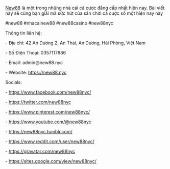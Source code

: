 
<p><a href="https://new88.nyc">New88</a> là một trong những nhà cái cá cược đẳng cấp nhất hiện nay. Bài viết này sẽ cùng bạn giải mã sức hút của sân chơi cá cược số một hiện nay này<p>
<p>#new88 #nhacainew88 #new88casino #new88nyc<p>
<p>Thông tin liên hệ:<p>
<p>- Địa chỉ: 42 An Dương 2, An Thái, An Dương, Hải Phòng, Việt Nam<p>
<p>- Số Điện Thoại: 0357117886<p>
<p>- Email: admin@new88.nyc<p>
<p>- Website: <a href="https://new88.nyc">https://new88.nyc</a><p>
<p>Socials:<p>
<p>- <a href="https://www.facebook.com/new88nyc/">https://www.facebook.com/new88nyc/</a><p>
<p>- <a href="https://twitter.com/new88nyc">https://twitter.com/new88nyc</a><p>
<p>- <a href="https://www.pinterest.com/new88nyc/">https://www.pinterest.com/new88nyc/</a><p>
<p>- <a href="https://www.youtube.com/@new88nyc">https://www.youtube.com/@new88nyc</a><p>
<p>- <a href="https://new88nyc.tumblr.com/">https://new88nyc.tumblr.com/</a><p>
<p>- <a href="https://www.reddit.com/user/new88nyc/">https://www.reddit.com/user/new88nyc/</a><p>
<p>- <a href="https://gravatar.com/new88nyc">https://gravatar.com/new88nyc</a><p>
<p>- <a href="https://sites.google.com/view/new88nyc/">https://sites.google.com/view/new88nyc/</a><p>

